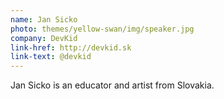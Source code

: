 ```yaml
---
name: Jan Sicko
photo: themes/yellow-swan/img/speaker.jpg
company: DevKid
link-href: http://devkid.sk
link-text: @devkid
---
```


Jan Sicko is an educator and artist from Slovakia.